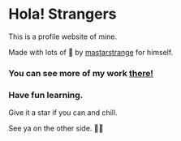 # Hola! Strangers

This is a profile website of mine.

Made with lots of 🖤 by [mastarstrange](https://mastarstrange.github.io) for himself.

### You can see more of my work [there!](https://mastarstrange.github.io)

### Have fun learning.

Give it a star if you can and chill.

See ya on the other side. ✌🏽

